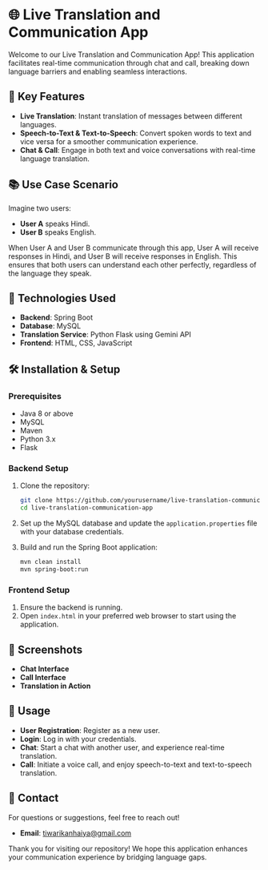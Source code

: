 # 🌐 Live Translation and Communication App

Welcome to our Live Translation and Communication App! This application facilitates real-time communication through chat and call, breaking down language barriers and enabling seamless interactions.

## 🌟 Key Features

- **Live Translation**: Instant translation of messages between different languages.
- **Speech-to-Text & Text-to-Speech**: Convert spoken words to text and vice versa for a smoother communication experience.
- **Chat & Call**: Engage in both text and voice conversations with real-time language translation.

## 📚 Use Case Scenario

Imagine two users:

- **User A** speaks Hindi.
- **User B** speaks English.

When User A and User B communicate through this app, User A will receive responses in Hindi, and User B will receive responses in English. This ensures that both users can understand each other perfectly, regardless of the language they speak.

## 🚀 Technologies Used

- **Backend**: Spring Boot
- **Database**: MySQL
- **Translation Service**: Python Flask using Gemini API
- **Frontend**: HTML, CSS, JavaScript

## 🛠️ Installation & Setup

### Prerequisites

- Java 8 or above
- MySQL
- Maven
- Python 3.x
- Flask


### Backend Setup

1. Clone the repository:
    ```bash
    git clone https://github.com/yourusername/live-translation-communication-app.git
    cd live-translation-communication-app
    ```

2. Set up the MySQL database and update the `application.properties` file with your database credentials.

3. Build and run the Spring Boot application:
    ```bash
    mvn clean install
    mvn spring-boot:run
    ```



### Frontend Setup

1. Ensure the backend is running.
2. Open `index.html` in your preferred web browser to start using the application.

## 📸 Screenshots

- **Chat Interface**
- **Call Interface**
- **Translation in Action**

## 📖 Usage

- **User Registration**: Register as a new user.
- **Login**: Log in with your credentials.
- **Chat**: Start a chat with another user, and experience real-time translation.
- **Call**: Initiate a voice call, and enjoy speech-to-text and text-to-speech translation.



## 💬 Contact

For questions or suggestions, feel free to reach out!

- **Email**: tiwarikanhaiya@gmail.com


Thank you for visiting our repository! We hope this application enhances your communication experience by bridging language gaps.
